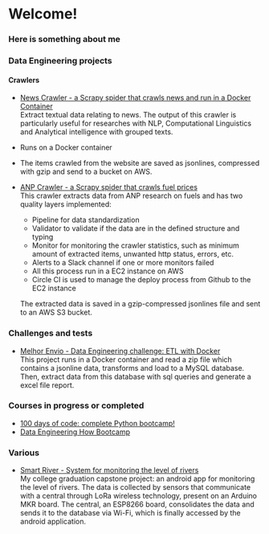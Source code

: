 <!--
**icapetti/icapetti** is a ✨ _special_ ✨ repository because its `README.md` (this file) appears on your GitHub profile.

Here are some ideas to get you started:

- 🔭 I’m currently working on ...
- 🌱 I’m currently learning ...
- 📫 How to reach me: ...
- 😄 Pronouns: ...
- ⚡ Fun fact: ...
-->

# Welcome!
### Here is something about me

### Data Engineering projects
#### Crawlers
- [News Crawler - a Scrapy spider that crawls news and run in a Docker Container](https://github.com/icapetti/news-crawler)
<br>Extract textual data relating to news. The output of this crawler is particularly useful for researches with NLP, Computational Linguistics and Analytical intelligence with grouped texts. 
- Runs on a Docker container
- The items crawled from the website are saved as jsonlines, compressed with gzip and send to a bucket on AWS.

- [ANP Crawler - a Scrapy spider that crawls fuel prices](https://github.com/icapetti/anp-crawler)
<br>This crawler extracts data from ANP research on fuels and has two quality layers implemented: 
  - Pipeline for data standardization
  - Validator to validate if the data are in the defined structure and typing
  - Monitor for monitoring the crawler statistics, such as minimum amount of extracted items, unwanted http status, errors, etc.
  - Alerts to a Slack channel if one or more monitors failed
  - All this process run in a EC2 instance on AWS
  - Circle CI is used to manage the deploy process from Github to the EC2 instance
    
  The extracted data is saved in a gzip-compressed jsonlines file and sent to an AWS S3 bucket.

### Challenges and tests
- [Melhor Envio - Data Engineering challenge: ETL with Docker](https://github.com/icapetti/challenge-melhor-envio)<br>
This project runs in a Docker container and read a zip file which contains a jsonline data, transforms and load to a MySQL database. 
Then, extract data from this database with sql queries and generate a excel file report.

### Courses in progress or completed
- [100 days of code: complete Python bootcamp!](https://github.com/icapetti/100-days-of-code-python-bootcamp)
- [Data Engineering How Bootcamp](https://github.com/icapetti/data-engineering-how-bootcamp)

### Various
- [Smart River - System for monitoring the level of rivers](https://github.com/icapetti/tcc_arduino)
<br>My college graduation capstone project: an android app for monitoring the level of rivers. 
The data is collected by sensors that communicate with a central through LoRa wireless technology, present on an Arduino MKR board. 
The central, an ESP8266 board, consolidates the data and sends it to the database via Wi-Fi, which is finally accessed by the android application.

